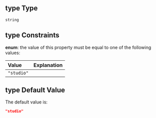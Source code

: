 ## type Type

`string`

## type Constraints

**enum**: the value of this property must be equal to one of the following values:

| Value      | Explanation |
| :--------- | ----------- |
| `"studio"` |             |

## type Default Value

The default value is:

```json
"studio"
```

